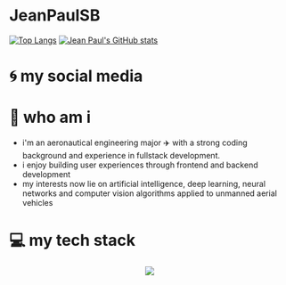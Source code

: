 # JeanPaulSB
[![Top Langs](https://github-readme-stats.vercel.app/api/top-langs/?username=JeanPaulSB&hide=html,jupyter%20notebook&langs_count=8)](https://github.com/JeanPaulSB/github-readme-stats)
[![Jean Paul's GitHub stats](https://github-readme-stats.vercel.app/api?username=JeanPaulSB)](https://github.com/JeanPaulSB/github-readme-stats)

# :cyclone: my social media



# :jack_o_lantern: who am i


- i'm an aeronautical engineering major :airplane: with a strong coding background and experience in fullstack development.
- i enjoy building user experiences through frontend and backend development
- my interests now lie on artificial intelligence, deep learning, neural networks and computer vision algorithms applied to unmanned aerial vehicles


# :computer: my tech stack


<p align="center">
  <a href="https://skillicons.dev">
    <img src="https://skillicons.dev/icons?i=git,docker,java,python,javascript,nuxt,next,vue,spring,django,flask,fastapi,mysql,postgresql,nginx,postman,redis,nodejs,linux,mongodb,ros,react,tailwind,matlab,swift&perline=7" />
  </a>
</p>


<!--
**JeanPaulSB/JeanPaulSB** is a ✨ _special_ ✨ repository because its `README.md` (this file) appears on your GitHub profile.

Here are some ideas to get you started:

- 🔭 I’m currently working on ...
- 🌱 I’m currently learning ...
- 👯 I’m looking to collaborate on ...
- 🤔 I’m looking for help with ...
- 💬 Ask me about ...
- 📫 How to reach me: ...
- 😄 Pronouns: ...
- ⚡ Fun fact: ...
-->
